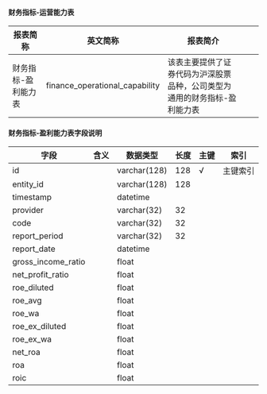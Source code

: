 #### 财务指标-运营能力表

|报表简称|英文简称|报表简介|| |
|-----------|--------|--------|-----|-----|
|财务指标-盈利能力表|finance_operational_capability| 该表主要提供了证券代码为沪深股票品种，公司类型为通用的财务指标-盈利能力表 |||
#### 财务指标-盈利能力表字段说明

| 字段               | 含义 | 数据类型     | 长度 | 主键 | 索引     |
| ------------------ | ---- | ------------ | ---- | ---- | -------- |
| id                 |      | varchar(128) | 128  | √    | 主键索引 |
| entity_id          |      | varchar(128) | 128  |      |          |
| timestamp          |      | datetime     |      |      |          |
| provider           |      | varchar(32)  | 32   |      |          |
| code               |      | varchar(32)  | 32   |      |          |
| report_period      |      | varchar(32)  | 32   |      |          |
| report_date        |      | datetime     |      |      |          |
| gross_income_ratio |      | float        |      |      |          |
| net_profit_ratio   |      | float        |      |      |          |
| roe_diluted        |      | float        |      |      |          |
| roe_avg            |      | float        |      |      |          |
| roe_wa             |      | float        |      |      |          |
| roe_ex_diluted     |      | float        |      |      |          |
| roe_ex_wa          |      | float        |      |      |          |
| net_roa            |      | float        |      |      |          |
| roa                |      | float        |      |      |          |
| roic               |      | float        |      |      |          |